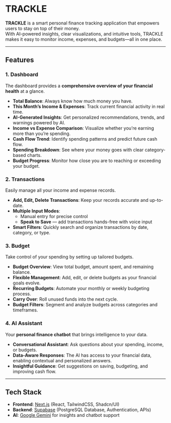# TRACKLE

**TRACKLE** is a smart personal finance tracking application that empowers users to stay on top of their money.  
With AI-powered insights, clear visualizations, and intuitive tools, TRACKLE makes it easy to monitor income, expenses, and budgets—all in one place.

---

## Features

### 1. Dashboard

The dashboard provides a **comprehensive overview of your financial health** at a glance.

- **Total Balance**: Always know how much money you have.
- **This Month’s Income & Expenses**: Track current financial activity in real time.
- **AI-Generated Insights**: Get personalized recommendations, trends, and warnings powered by AI.
- **Income vs Expense Comparison**: Visualize whether you’re earning more than you’re spending.
- **Cash Flow Trend**: Identify spending patterns and predict future cash flow.
- **Spending Breakdown**: See where your money goes with clear category-based charts.
- **Budget Progress**: Monitor how close you are to reaching or exceeding your budget.

### 2. Transactions

Easily manage all your income and expense records.

- **Add, Edit, Delete Transactions**: Keep your records accurate and up-to-date.
- **Multiple Input Modes**:
  - Manual entry for precise control
  - **Speak to Save** — add transactions hands-free with voice input
- **Smart Filters**: Quickly search and organize transactions by date, category, or type.

### 3. Budget

Take control of your spending by setting up tailored budgets.

- **Budget Overview**: View total budget, amount spent, and remaining balance.
- **Flexible Management**: Add, edit, or delete budgets as your financial goals evolve.
- **Recurring Budgets**: Automate your monthly or weekly budgeting process.
- **Carry Over**: Roll unused funds into the next cycle.
- **Budget Filters**: Segment and analyze budgets across categories and timeframes.

### 4. AI Assistant

Your **personal finance chatbot** that brings intelligence to your data.

- **Conversational Assistant**: Ask questions about your spending, income, or budgets.
- **Data-Aware Responses**: The AI has access to your financial data, enabling contextual and personalized answers.
- **Insightful Guidance**: Get suggestions on saving, budgeting, and improving cash flow.

---

## Tech Stack

- **Frontend**: [Next.js](https://nextjs.org/) (React, TailwindCSS, Shadcn/UI)
- **Backend**: [Supabase](https://supabase.com/) (PostgreSQL Database, Authentication, APIs)
- **AI**: [Google Gemini](https://deepmind.google/technologies/gemini/) for insights and chatbot support
